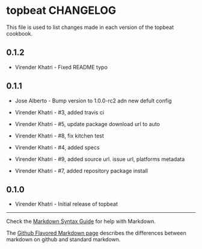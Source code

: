 topbeat CHANGELOG
=================

This file is used to list changes made in each version of the topbeat cookbook.

0.1.2
-----

- Virender Khatri - Fixed README typo

0.1.1
-----

- Jose Alberto - Bump version to 1.0.0-rc2 adn new defult config

- Virender Khatri - #3, added travis ci

- Virender Khatri - #5, update package download url to auto

- Virender Khatri - #8, fix kitchen test

- Virender Khatri - #4, added specs

- Virender Khatri - #9, added source url. issue url, platforms metadata

- Virender Khatri - #7, added repository package install


0.1.0
-----
- Virender Khatri - Initial release of topbeat

- - -
Check the [Markdown Syntax Guide](http://daringfireball.net/projects/markdown/syntax) for help with Markdown.

The [Github Flavored Markdown page](http://github.github.com/github-flavored-markdown/) describes the differences between markdown on github and standard markdown.

